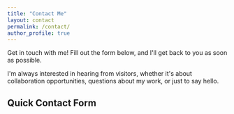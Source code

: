 ```yaml
---
title: "Contact Me"
layout: contact
permalink: /contact/
author_profile: true
---
```


Get in touch with me! Fill out the form below, and I'll get back to you as soon as possible.

I'm always interested in hearing from visitors, whether it's about collaboration opportunities, questions about my work, or just to say hello.

## Quick Contact Form
